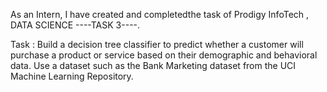 As an Intern, I have created and completedthe task of Prodigy InfoTech , DATA SCIENCE ----TASK 3----.

Task : Build a decision tree classifier to predict whether a customer will purchase a product or service based on their demographic and behavioral data. Use a dataset such as the Bank Marketing dataset from the UCI Machine Learning Repository.
